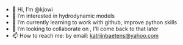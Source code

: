 - 👋 Hi, I’m @kjowi
- 👀 I’m interested in hydrodynamic models
- 🌱 I’m currently learning to work with github, improve python skills
- 💞️ I’m looking to collaborate on , I'll come back to that later
- 📫 How to reach me: by email: katrijnbaetens@yahoo.com

<!---
kjowi/kjowi is a ✨ special ✨ repository because its `README.md` (this file) appears on your GitHub profile.
You can click the Preview link to take a look at your changes.
--->
